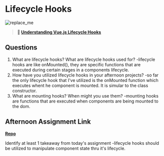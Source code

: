 # Lifecycle Hooks

![replace_me](https://codeworks.blob.core.windows.net/public/assets/img/illustrations/placeholder.svg)

> **📖 [Understanding Vue.js Lifecycle Hooks](https://codeworksacademy.com/fs-student-guide/resources/wk6/03-Vue-Lifecycle-Hooks)**

## Questions

1. What are lifecycle hooks? What are lifecycle hooks used for?
-lifecycle hooks are like onMounted(), they are specific functions that are executed during certain stages in a components lifecycle.
2. How have you utilized lifecycle hooks in your afternoon projects?
-so far the only lifecycle hook that I've utilized is the onMounted function which executes whent he component is mounted. It is simular to the class constructor.
3. What are mounting hooks? When might you use them?
-mounting hooks are functions that are executed when components are being mounted to the dom.
## Afternoon Assignment Link

**[Repo](https://github.com/rtuscany23/winter23_gregslist_vue.git)**

Identify at least 1 takeaway from today's assignment
-lifecycle hooks should be utilized to manipulate component state thru it's lifecycle.